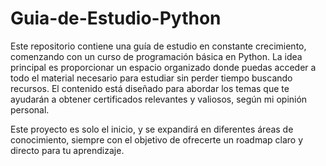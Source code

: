 # Guia-de-Estudio-Python
Este repositorio contiene una guía de estudio en constante crecimiento, comenzando con un curso de programación básica en Python. La idea principal es proporcionar un espacio organizado donde puedas acceder a todo el material necesario para estudiar sin perder tiempo buscando recursos. El contenido está diseñado para abordar los temas que te ayudarán a obtener certificados relevantes y valiosos, según mi opinión personal.

Este proyecto es solo el inicio, y se expandirá en diferentes áreas de conocimiento, siempre con el objetivo de ofrecerte un roadmap claro y directo para tu aprendizaje.
